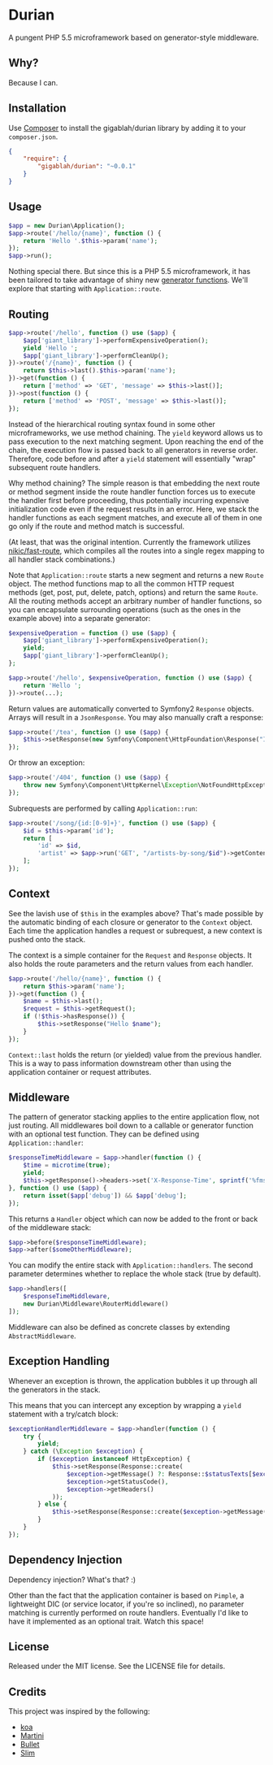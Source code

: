 Durian
======

A pungent PHP 5.5 microframework based on generator-style middleware.

Why?
----

Because I can.

Installation
------------

Use [Composer][1] to install the gigablah/durian library by adding it to your `composer.json`.

```json
{
    "require": {
        "gigablah/durian": "~0.0.1"
    }
}
```

Usage
-----

```php
$app = new Durian\Application();
$app->route('/hello/{name}', function () {
    return 'Hello '.$this->param('name');
});
$app->run();
```

Nothing special there. But since this is a PHP 5.5 microframework, it has been tailored to take advantage of shiny new [generator functions][2]. We'll explore that starting with `Application::route`.

Routing
-------

```php
$app->route('/hello', function () use ($app) {
    $app['giant_library']->performExpensiveOperation();
    yield 'Hello ';
    $app['giant_library']->performCleanUp();
})->route('/{name}', function () {
    return $this->last().$this->param('name');
})->get(function () {
    return ['method' => 'GET', 'message' => $this->last()];
})->post(function () {
    return ['method' => 'POST', 'message' => $this->last()];
});
```

Instead of the hierarchical routing syntax found in some other microframeworks, we use method chaining. The `yield` keyword allows us to pass execution to the next matching segment. Upon reaching the end of the chain, the execution flow is passed back to all generators in reverse order. Therefore, code before and after a `yield` statement will essentially "wrap" subsequent route handlers.

Why method chaining? The simple reason is that embedding the next route or method segment inside the route handler function forces us to execute the handler first before proceeding, thus potentially incurring expensive initialization code even if the request results in an error. Here, we stack the handler functions as each segment matches, and execute all of them in one go only if the route and method match is successful.

(At least, that was the original intention. Currently the framework utilizes [nikic/fast-route][3], which compiles all the routes into a single regex mapping to all handler stack combinations.)

Note that `Application::route` starts a new segment and returns a new `Route` object. The method functions map to all the common HTTP request methods (get, post, put, delete, patch, options) and return the same `Route`. All the routing methods accept an arbitrary number of handler functions, so you can encapsulate surrounding operations (such as the ones in the example above) into a separate generator:

```php
$expensiveOperation = function () use ($app) {
    $app['giant_library']->performExpensiveOperation();
    yield;
    $app['giant_library']->performCleanUp();
};

$app->route('/hello', $expensiveOperation, function () use ($app) {
    return 'Hello ';
})->route(...);
```

Return values are automatically converted to Symfony2 `Response` objects. Arrays will result in a `JsonResponse`. You may also manually craft a response:

```php
$app->route('/tea', function () use ($app) {
    $this->setResponse(new Symfony\Component\HttpFoundation\Response("I'm a teapot", 418));
});
```

Or throw an exception:

```php
$app->route('/404', function () use ($app) {
    throw new Symfony\Component\HttpKernel\Exception\NotFoundHttpException();
});
```

Subrequests are performed by calling `Application::run`:

```php
$app->route('/song/{id:[0-9]+}', function () use ($app) {
    $id = $this->param('id');
    return [
        'id' => $id,
        'artist' => $app->run('GET', "/artists-by-song/$id")->getContent()
    ];
});
```

Context
-------

See the lavish use of `$this` in the examples above? That's made possible by the automatic binding of each closure or generator to the `Context` object. Each time the application handles a request or subrequest, a new context is pushed onto the stack.

The context is a simple container for the `Request` and `Response` objects. It also holds the route parameters and the return values from each handler.

```php
$app->route('/hello/{name}', function () {
    return $this->param('name');
})->get(function () {
    $name = $this->last();
    $request = $this->getRequest();
    if (!$this->hasResponse()) {
        $this->setResponse("Hello $name");
    }
});
```

`Context::last` holds the return (or yielded) value from the previous handler. This is a way to pass information downstream other than using the application container or request attributes.

Middleware
----------

The pattern of generator stacking applies to the entire application flow, not just routing. All middlewares boil down to a callable or generator function with an optional test function. They can be defined using `Application::handler`:

```php
$responseTimeMiddleware = $app->handler(function () {
    $time = microtime(true);
    yield;
    $this->getResponse()->headers->set('X-Response-Time', sprintf('%fms', microtime(true) - $time));
}, function () use ($app) {
    return isset($app['debug']) && $app['debug'];
});
```

This returns a `Handler` object which can now be added to the front or back of the middleware stack:

```php
$app->before($responseTimeMiddleware);
$app->after($someOtherMiddleware);
```

You can modify the entire stack with `Application::handlers`. The second parameter determines whether to replace the whole stack (true by default).

```php
$app->handlers([
    $responseTimeMiddleware,
    new Durian\Middleware\RouterMiddleware()
]);
```

Middleware can also be defined as concrete classes by extending `AbstractMiddleware`.

Exception Handling
------------------

Whenever an exception is thrown, the application bubbles it up through all the generators in the stack.

This means that you can intercept any exception by wrapping a `yield` statement with a try/catch block:

```php
$exceptionHandlerMiddleware = $app->handler(function () {
    try {
        yield;
    } catch (\Exception $exception) {
        if ($exception instanceof HttpException) {
            $this->setResponse(Response::create(
                $exception->getMessage() ?: Response::$statusTexts[$exception->getStatusCode()],
                $exception->getStatusCode(),
                $exception->getHeaders()
            ));
        } else {
            $this->setResponse(Response::create($exception->getMessage(), 500));
        }
    }
});
```

Dependency Injection
--------------------

Dependency injection? What's that? :)

Other than the fact that the application container is based on `Pimple`, a lightweight DIC (or service locator, if you're so inclined), no parameter matching is currently performed on route handlers. Eventually I'd like to have it implemented as an optional trait. Watch this space!

License
-------

Released under the MIT license. See the LICENSE file for details.

Credits
-------

This project was inspired by the following:

* [koa][4]
* [Martini][5]
* [Bullet][6]
* [Slim][7]

[1]: http://getcomposer.org
[2]: http://www.php.net/manual/en/language.generators.overview.php
[3]: https://github.com/nikic/FastRoute
[4]: https://github.com/koajs/koa
[5]: https://github.com/codegangsta/martini
[6]: https://github.com/vlucas/bulletphp
[7]: https://github.com/codeguy/Slim

